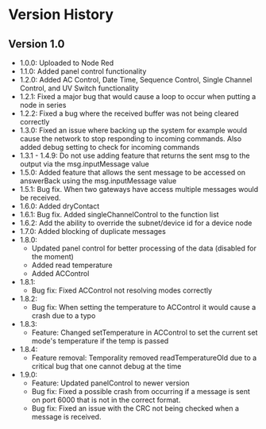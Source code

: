 # Version History
## Version 1.0
- 1.0.0: Uploaded to Node Red
- 1.1.0: Added panel control functionality
- 1.2.0: Added AC Control, Date Time, Sequence Control, Single Channel Control, and UV Switch functionality
- 1.2.1: Fixed a major bug that would cause a loop to occur when putting a node in series
- 1.2.2: Fixed a bug where the received buffer was not being cleared correctly
- 1.3.0: Fixed an issue where backing up the system for example would cause the network to stop responding to incoming commands. Also added debug setting to check for incoming commands
- 1.3.1 - 1.4.9: Do not use adding feature that returns the sent msg to the output via the msg.inputMessage value  
- 1.5.0: Added feature that allows the sent message to be accessed on answerBack using the msg.inputMessage value
- 1.5.1: Bug fix. When two gateways have access multiple messages would be received.
- 1.6.0: Added dryContact
- 1.6.1: Bug fix. Added singleChannelControl to the function list
- 1.6.2: Add the ability to override the subnet/device id for a device node
- 1.7.0: Added blocking of duplicate messages
- 1.8.0: 
    - Updated panel control for better processing of the data (disabled for the moment)
    - Added read temperature
    - Added ACControl
- 1.8.1:
    - Bug fix: Fixed ACControl not resolving modes correctly
- 1.8.2:
    - Bug fix: When setting the temperature to ACControl it would cause a crash due to a typo
- 1.8.3:
    - Feature: Changed setTemperature in ACControl to set the current set mode's temperature if the temp is passed
- 1.8.4:
    - Feature removal: Temporality removed readTemperatureOld due to a critical bug that one cannot debug at the time
- 1.9.0:
    - Feature: Updated panelControl to newer version
    - Bug fix: Fixed a possible crash from occurring if a message is sent on port 6000 that is not in the correct format.
    - Bug fix: Fixed an issue with the CRC not being checked when a message is received.